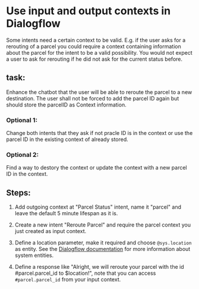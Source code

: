 # Use input and output contexts in Dialogflow

Some intents need a certain context to be valid. E.g. if the user asks
for a rerouting of a parcel you could require a context containing
information about the parcel for the intent to be a valid possibility.
You would not expect a user to ask for rerouting if he did not ask for
the current status before.

## task:

Enhance the chatbot that the user will be able to reroute the parcel to
a new destination. The user shall not be forced to add the parcel ID
again but should store the parcelID as Context information.

### Optional 1:

Change both intents that they ask if not pracle ID is in the context or
use the parcel ID in the existing context of already stored.

### Optional 2:

Find a way to destory the context or update the context with a new parcel ID
in the context.


## Steps:

1. Add outgoing context at "Parcel Status" intent, name it "parcel" and
   leave the default 5 minute lifespan as it is.

2. Create a new intent "Reroute Parcel" and require the parcel context
   you just created as input context.

3. Define a location parameter, make it required and choose
   `@sys.location` as entity. See the
   [Dialogflow documentation](https://dialogflow.com/docs/reference/system-entities)
   for more information about system entities.

4. Define a response like "Alright, we will reroute your parcel with the
   id #parcel.parcel_id to $location!", note that you can access
   `#parcel.parcel_id` from your input context.
